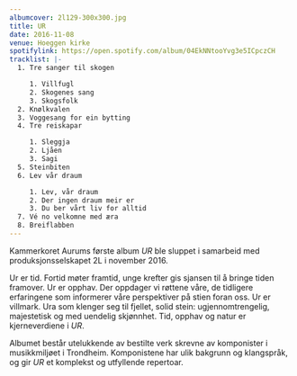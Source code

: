 ```yaml
---
albumcover: 2l129-300x300.jpg
title: UR
date: 2016-11-08
venue: Hoeggen kirke
spotifylink: https://open.spotify.com/album/04EkNNtooYvg3e5ICpczCH
tracklist: |-
  1. Tre sanger til skogen

     1. Villfugl
     2. Skogenes sang
     3. Skogsfolk
  2. Knølkvalen
  3. Voggesang for ein bytting
  4. Tre reiskapar

     1. Sleggja
     2. Ljåen
     3. Sagi
  5. Steinbiten
  6. Lev vår draum

     1. Lev, vår draum
     2. Der ingen draum meir er
     3. Du ber vårt liv for alltid
  7. Vé no velkomne med æra
  8. Breiflabben
---
```

Kammerkoret Aurums første album *UR* ble sluppet i samarbeid med produksjonsselskapet 2L i november 2016.

Ur er tid. Fortid møter framtid, unge krefter gis sjansen til å bringe tiden framover. Ur er opphav. Der oppdager vi røttene våre, de tidligere erfaringene som informerer våre perspektiver på stien foran oss. Ur er villmark. Ura som klenger seg til fjellet, solid stein: ugjennomtrengelig, majestetisk og med uendelig skjønnhet. Tid, opphav og natur er kjerneverdiene i *UR*.

Albumet består utelukkende av bestilte verk skrevne av komponister i musikkmiljøet i Trondheim. Komponistene har ulik bakgrunn og klangspråk, og gir *UR* et komplekst og utfyllende repertoar.
